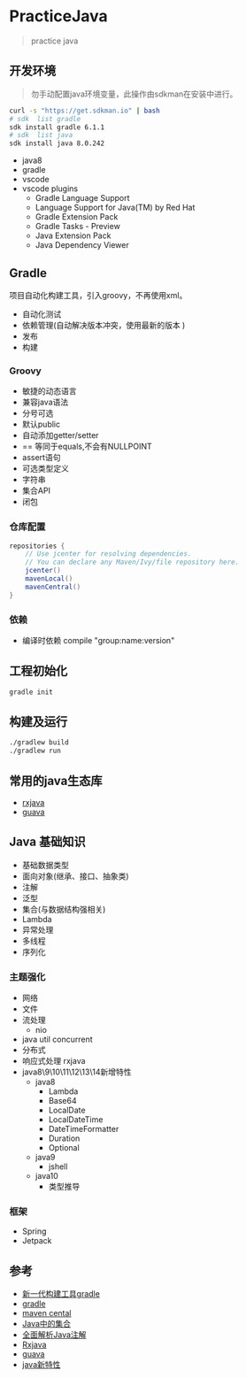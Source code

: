 # PracticeJava

> practice java

## 开发环境

> 勿手动配置java环境变量，此操作由sdkman在安装中进行。

```bash
curl -s "https://get.sdkman.io" | bash
# sdk  list gradle
sdk install gradle 6.1.1
# sdk  list java
sdk install java 8.0.242
```

- java8 
- gradle 
- vscode
- vscode plugins
    - Gradle Language Support
    - Language Support for Java(TM) by Red Hat
    - Gradle Extension Pack
    - Gradle Tasks - Preview
    - Java Extension Pack
    - Java Dependency Viewer

## Gradle

项目自动化构建工具，引入groovy，不再使用xml。

- 自动化测试
- 依赖管理(自动解决版本冲突，使用最新的版本 )
- 发布
- 构建


### Groovy 

- 敏捷的动态语言
- 兼容java语法
- 分号可选
- 默认public
- 自动添加getter/setter
- == 等同于equals,不会有NULLPOINT
- assert语句
- 可选类型定义
- 字符串
- 集合API
- 闭包

### 仓库配置

```groovy
repositories {
    // Use jcenter for resolving dependencies.
    // You can declare any Maven/Ivy/file repository here.
    jcenter()
    mavenLocal()
    mavenCentral()
}

```

### 依赖

- 编译时依赖 compile "group:name:version"

## 工程初始化

```bash
gradle init
```

## 构建及运行

```bash
./gradlew build
./gradlew run
```

## 常用的java生态库

- [rxjava](https://mcxiaoke.gitbooks.io/rxdocs/content)
- [guava](http://ifeve.com/google-guava/)

## Java 基础知识

- 基础数据类型
- 面向对象(继承、接口、抽象类)
- 注解
- 泛型
- 集合(与数据结构强相关)
- Lambda
- 异常处理
- 多线程
- 序列化

### 主题强化

- 网络
- 文件
- 流处理
    - nio
- java util concurrent
- 分布式
- 响应式处理 rxjava
- java8\9\10\11\12\13\14新增特性
    - java8
        - Lambda
        - Base64
        - LocalDate
        - LocalDateTime
        - DateTimeFormatter
        - Duration
        - Optional
    - java9
        - jshell 
    - java10
        - 类型推导
### 框架

- Spring
- Jetpack


## 参考

- [新一代构建工具gradle](https://www.imooc.com/learn/833)
- [gradle](https://www.cnblogs.com/louiezhou/p/11018847.html)
- [maven cental](https://search.maven.org/)
- [Java中的集合](https://www.imooc.com/video/2415)
- [全面解析Java注解](https://www.imooc.com/qa/456/t/0)
- [Rxjava](https://mcxiaoke.gitbooks.io/rxdocs/content)
- [guava](https://github.com/google/guava/wiki)
- [java新特性](http://v.xue.taobao.com/learn.htm?spm=a2174.7765244.0.0.kvTSNg&courseId=115585)

